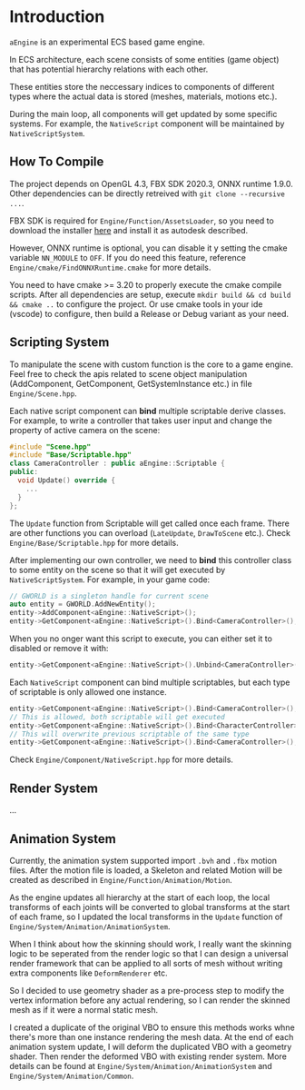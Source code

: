 # Introduction

`aEngine` is an experimental ECS based game engine.

In ECS architecture, each scene consists of some entities (game object) that has potential hierarchy relations with each other.

These entities store the neccessary indices to components of different types where the actual data is stored (meshes, materials, motions etc.).

During the main loop, all components will get updated by some specific systems. For example, the `NativeScript` component will be maintained by `NativeScriptSystem`.

## How To Compile

The project depends on OpenGL 4.3, FBX SDK 2020.3, ONNX runtime 1.9.0. Other dependencies can be directly retreived with `git clone --recursive ...`.

FBX SDK is required for `Engine/Function/AssetsLoader`, so you need to download the installer [here](https://aps.autodesk.com/developer/overview/fbx-sdk) and install it as autodesk described.

However, ONNX runtime is optional, you can disable it y setting the cmake variable `NN_MODULE` to `OFF`. If you do need this feature, reference `Engine/cmake/FindONNXRuntime.cmake` for more details.

You need to have cmake >= 3.20 to properly execute the cmake compile scripts. After all dependencies are setup, execute `mkdir build && cd build && cmake ..` to configure the project. Or use cmake tools in your ide (vscode) to configure, then build a Release or Debug variant as your need.

## Scripting System

To manipulate the scene with custom function is the core to a game engine. Feel free to check the apis related to scene object manipulation (AddComponent, GetComponent, GetSystemInstance etc.) in file `Engine/Scene.hpp`.

Each native script component can **bind** multiple scriptable derive classes. For example, to write a controller that takes user input and change the property of active camera on the scene:

```cpp
#include "Scene.hpp"
#include "Base/Scriptable.hpp"
class CameraController : public aEngine::Scriptable {
public:
  void Update() override {
    ...
  }
};
```

The `Update` function from Scriptable will get called once each frame. There are other functions you can overload (`LateUpdate`, `DrawToScene` etc.). Check `Engine/Base/Scriptable.hpp` for more details.

After implementing our own controller, we need to **bind** this controller class to some entity on the scene so that it will get executed by `NativeScriptSystem`. For example, in your game code:

```cpp
// GWORLD is a singleton handle for current scene
auto entity = GWORLD.AddNewEntity();
entity->AddComponent<aEngine::NativeScript>();
entity->GetComponent<aEngine::NativeScript>().Bind<CameraController>();
```

When you no onger want this script to execute, you can either set it to disabled or remove it with:
```cpp
entity->GetComponent<aEngine::NativeScript>().Unbind<CameraController>();
```

Each `NativeScript` component can bind multiple scriptables, but each type of scriptable is only allowed one instance.

```cpp
entity->GetComponent<aEngine::NativeScript>().Bind<CameraController>();
// This is allowed, both scriptable will get executed
entity->GetComponent<aEngine::NativeScript>().Bind<CharacterController>();
// This will overwrite previous scriptable of the same type
entity->GetComponent<aEngine::NativeScript>().Bind<CameraController>();
```

Check `Engine/Component/NativeScript.hpp` for more details.

## Render System

...

## Animation System

Currently, the animation system supported import `.bvh` and `.fbx` motion files. After the motion file is loaded, a Skeleton and related Motion will be created as described in `Engine/Function/Animation/Motion`.

As the engine updates all hierarchy at the start of each loop, the local transforms of each joints will be converted to global transforms at the start of each frame, so I updated the local transforms in the `Update` function of `Engine/System/Animation/AnimationSystem`.

When I think about how the skinning should work, I really want the skinning logic to be seperated from the render logic so that I can design a universal render framework that can be applied to all sorts of mesh without writing extra components like `DeformRenderer` etc.

So I decided to use geometry shader as a pre-process step to modify the vertex information before any actual rendering, so I can render the skinned mesh as if it were a normal static mesh.

I created a duplicate of the original VBO to ensure this methods works whne there's more than one instance rendering the mesh data. At the end of each animation system update, I will deform the duplicated VBO with a geometry shader. Then render the deformed VBO with existing render system. More details can be found at `Engine/System/Animation/AnimationSystem` and `Engine/System/Animation/Common`.
